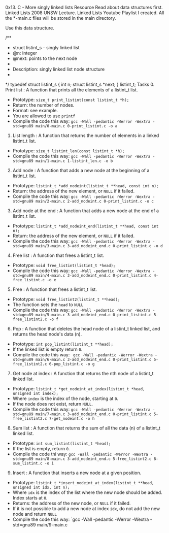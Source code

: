 0x13. C - More singly linked lists
Resource
Read about data structures first.
Linked Lists 2008 UNSW Lecture.
Linked Lists Youtube Playlist I created.
All the *-main.c files will be stored in the main directory.

Use this data structure.

 /**
  * struct listint_s - singly linked list
  * @n: integer
  * @next: points to the next node
  *
  * Description: singly linked list node structure
  * 
  */
 typedef struct listint_s
 {
 	int n;
 	struct listint_s *next;
 } listint_t;
Tasks
0. Print list : A function that prints all the elements of a listint_t list.
- Prototype: `size_t print_listint(const listint_t *h);`
- Return: the number of nodes.
- Format: see example.
- You are allowed to use `printf`
- Compile the code this way: `gcc -Wall -pedantic -Werror -Wextra -std=gnu89 main/0-main.c 0-print_listint.c -o a`
1. List length : A function that returns the number of elements in a linked listint_t list.
- Prototype: `size_t listint_len(const listint_t *h);`
- Compile the code this way: `gcc -Wall -pedantic -Werror -Wextra -std=gnu89 main/1-main.c 1-listint_len.c -o b`
2. Add node : A function that adds a new node at the beginning of a listint_t list.
- Prototype: `listint_t *add_nodeint(listint_t **head, const int n);`
- Return: the address of the new element, or `NULL` if it failed.
- Compile the code this way: `gcc -Wall -pedantic -Werror -Wextra -std=gnu89 main/2-main.c 2-add_nodeint.c 0-print_listint.c -o c`
3. Add node at the end : A function that adds a new node at the end of a listint_t list.
- Prototype: `listint_t *add_nodeint_end(listint_t **head, const int n);`
- Return: the address of the new element, or `NULL` if it failed.
- Compile the code this way: `gcc -Wall -pedantic -Werror -Wextra -std=gnu89 main/3-main.c 3-add_nodeint_end.c 0-print_listint.c -o d`
4. Free list : A function that frees a listint_t list.
- Prototype: `void free_listint(listint_t *head);`
- Compile the code this way: `gcc -Wall -pedantic -Werror -Wextra -std=gnu89 main/4-main.c 3-add_nodeint_end.c 0-print_listint.c 4-free_listint.c -o e`
5. Free : A function that frees a listint_t list.
- Prototype: `void free_listint2(listint_t **head);`
- The function sets the `head` to `NULL`
- Compile the code this way: `gcc -Wall -pedantic -Werror -Wextra -std=gnu89 main/5-main.c 3-add_nodeint_end.c 0-print_listint.c 5-free_listint2.c -o f`
6. Pop : A function that deletes the head node of a listint_t linked list, and returns the head node's data (n).
- Prototype: `int pop_listint(listint_t **head);`
- If the linked list is empty return `0`.
- Compile the code this way: ` gcc -Wall -pedantic -Werror -Wextra -std=gnu89 main/6-main.c 3-add_nodeint_end.c 0-print_listint.c 5-free_listint2.c 6-pop_listint.c -o g`
7. Get node at index : A function that returns the nth node of a listint_t linked list.
- Prototype: `listint_t *get_nodeint_at_index(listint_t *head, unsigned int index);`
- Where `index` is the index of the node, starting at `0`.
- If the node does not exist, return `NULL`.
- Compile the code this way: `gcc -Wall -pedantic -Werror -Wextra -std=gnu89 main/7-main.c 3-add_nodeint_end.c 0-print_listint.c 5-free_listint2.c 7-get_nodeint.c -o h`
8. Sum list : A function that returns the sum of all the data (n) of a listint_t linked list.
- Prototype: `int sum_listint(listint_t *head);`
- If the list is empty, return `0`.
- Compile the code thi way: `gcc -Wall -pedantic -Werror -Wextra -std=gnu89 main/8-main.c 3-add_nodeint_end.c 5-free_listint2.c 8-sum_listint.c -o i`
9. Insert : A function that inserts a new node at a given position.
- Prototype: `listint_t *insert_nodeint_at_index(listint_t **head, unsigned int idx, int n);`
- Where `idx` is the index of the list where the new node should be added. Index starts at `0`.
- Returns: the address of the new node, or `NULL` if it failed.
- If it is not possible to add a new node at index `idx`, do not add the new node and return `NULL`
- Compile the code this way: `gcc -Wall -pedantic -Werror -Wextra -std=gnu89 main/9-main.c 
